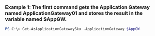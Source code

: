 ### Example 1: The first command gets the Application Gateway named ApplicationGateway01 and stores the result in the variable named $AppGW.
```powershell
PS C:\> Get-AzApplicationGatewaySku -ApplicationGateway $AppGW
```

